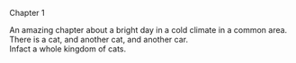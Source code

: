 Chapter 1

An amazing chapter about a bright day in a cold climate in a common area.  
There is a cat, and another cat, and another car.  
Infact a whole kingdom of cats.  


